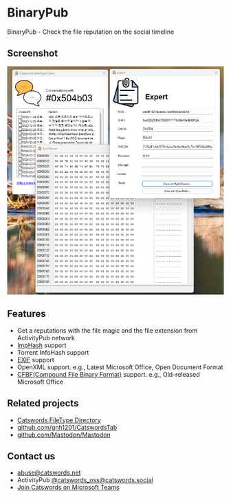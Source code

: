 # BinaryPub
BinaryPub - Check the file reputation on the social timeline

## Screenshot
![Screenshot](screenshot.png)

## Features
* Get a reputations with the file magic and the file extension from ActivityPub network
* [ImpHash](https://cloud.google.com/blog/topics/threat-intelligence/tracking-malware-import-hashing/?hl=en) support
* Torrent InfoHash support
* [EXIF](https://en.wikipedia.org/wiki/Exif) support
* OpenXML support. e.g., Latest Microsoft Office, Open Document Format
* [CFBF(Compound File Binary Format)](https://en.wikipedia.org/wiki/Compound_File_Binary_Format) support. e.g., Old-released Microsoft Office

## Related projects
* [Catswords FileType Directory](https://exts.kr)
* [github.com/gnh1201/CatswordsTab](https://github.com/gnh1201/CatswordsTab)
* [github.com/Mastodon/Mastodon](https://github.com/Mastodon/Mastodon)

## Contact us
- abuse@catswords.net
- ActivityPub [@catswords_oss@catswords.social](https://catswords.social/@catswords_oss)
- [Join Catswords on Microsoft Teams](https://teams.live.com/l/community/FEACHncAhq8ldnojAI)
